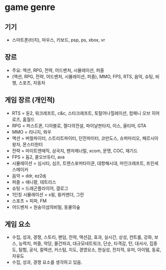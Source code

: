 # game genre

<!--
description = 정리자료
tag = programming, design, game
-->

## 기기
- 스마트폰(터치), 마우스, 키보드, psp, ps, xbox, vr

## 장르
- 주요: 액션, RPG, 전략, 어드벤처, 시뮬레이션, 퍼즐
- (액션, RPG, 전략, 어드벤처, 시뮬레이션, 퍼즐), MMO, FPS, RTS, 음악, 슈팅, 비행, 스포츠, 자동차

## 게임 장르 (개인적)
- RTS = 듄2, 워크레프트, c&c, 스타크래프트, 토탈어나힐레이션, 컴패니 오브 히어로즈, 홈월드
- RPG = 퍼스트퀸, 디아블로, 젤다의전설, 파이날판타지, 이스, 울티마, GTA
- MMO = 리니지, 와우
- 액션 = 버철파이터, 스트리트파이터, 던전파이터, 코만도스, 슈퍼마리오, 페르시아왕자, 몬스터헌터
- 전략 = 마이트앤매직, 삼국지, 팬저제너럴, xcom, 문명, COC, 재기드
- FPS = 둠2, 콜오브듀티, ava
- 시뮬레이션 = 심시티, 심즈, 트렌스포머타이쿤, 대항해시대, 마인크래프트, 프린세스메이커
- 음악 = ddr, ez2dj
- 퍼즐 = 애니팡, 테트리스
- 슈팅 = 드래곤플라이어, 갤로그
- 1인칭 시뮬레이션 = x윙, 윙커맨더, 그란
- 스포츠 = 피파, FM
- 어드벤처 = 원숭이섬의비밀, 동물의숲

## 게임 요소
- 수집, 성과, 경쟁, 스토리, 팬덤, 전략, 액션감, 효과, 실시간, 상성, 컨트롤, 강화, 보스, 능력치, 퍼즐, 악당, 물건파괴, 대규모네트워크, 단순, 타격감, 턴, 대서사, 집중도, 탐험, 공식, 컬렉션, 커스텀, 지도, 경영요소, 현실성, 전지적, 유머, 아이템, 동료, 자유도
- 수집, 성과, 경쟁 요소를 생각하고 있음.
